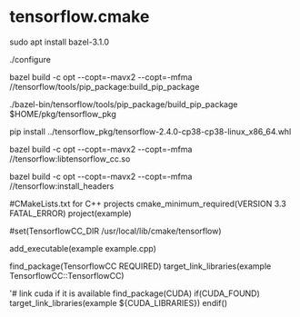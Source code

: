 # tensorflow.cmake



sudo apt install bazel-3.1.0

./configure

bazel build -c opt --copt=-mavx2 --copt=-mfma //tensorflow/tools/pip_package:build_pip_package

./bazel-bin/tensorflow/tools/pip_package/build_pip_package $HOME/pkg/tensorflow_pkg

pip install ../tensorflow_pkg/tensorflow-2.4.0-cp38-cp38-linux_x86_64.whl

bazel build -c opt --copt=-mavx2 --copt=-mfma //tensorflow:libtensorflow_cc.so

bazel build -c opt --copt=-mavx2 --copt=-mfma //tensorflow:install_headers


#CMakeLists.txt for C++ projects
cmake_minimum_required(VERSION 3.3 FATAL_ERROR)
project(example)

#set(TensorflowCC_DIR /usr/local/lib/cmake/tensorflow)

add_executable(example example.cpp)

find_package(TensorflowCC REQUIRED)
target_link_libraries(example TensorflowCC::TensorflowCC)

'# link cuda if it is available
find_package(CUDA)
if(CUDA_FOUND)
  target_link_libraries(example ${CUDA_LIBRARIES})
endif()



